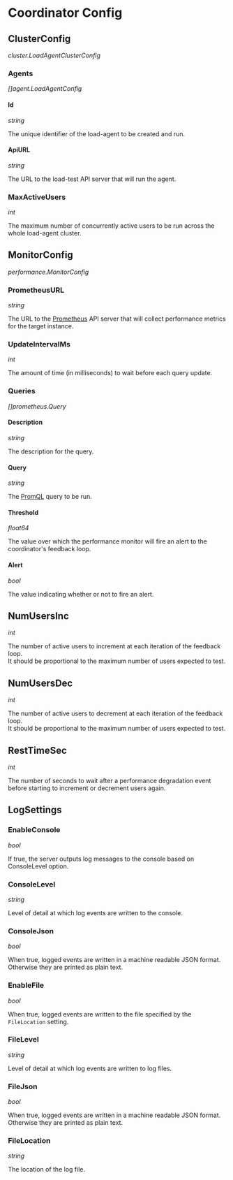 # Coordinator Config

## ClusterConfig

*cluster.LoadAgentClusterConfig*

### Agents

*[]agent.LoadAgentConfig*

#### Id

*string*

The unique identifier of the load-agent to be created and run.

#### ApiURL

*string*

The URL to the load-test API server that will run the agent.

### MaxActiveUsers

*int*

The maximum number of concurrently active users to be run across the whole load-agent cluster.

## MonitorConfig

*performance.MonitorConfig*

### PrometheusURL

*string*

The URL to the [Prometheus](https://prometheus.io/docs/introduction/overview/) API server that will collect performance metrics for the target instance.

### UpdateIntervalMs

*int*

The amount of time (in milliseconds) to wait before each query update.

### Queries

*[]prometheus.Query*

#### Description

*string*

The description for the query.

#### Query

*string*

The [PromQL](https://prometheus.io/docs/prometheus/latest/querying/basics/) query to be run.

#### Threshold

*float64*

The value over which the performance monitor will fire an alert to the coordinator's feedback loop.

#### Alert

*bool*

The value indicating whether or not to fire an alert.

## NumUsersInc

*int*

The number of active users to increment at each iteration of the feedback loop.  
It should be proportional to the maximum number of users expected to test.

## NumUsersDec

*int*

The number of active users to decrement at each iteration of the feedback loop.  
It should be proportional to the maximum number of users expected to test.

## RestTimeSec

*int*

The number of seconds to wait after a performance degradation event before starting to increment or decrement users again.

## LogSettings

### EnableConsole

*bool*

If true, the server outputs log messages to the console based on ConsoleLevel option.

### ConsoleLevel

*string*

Level of detail at which log events are written to the console.

### ConsoleJson

*bool*

When true, logged events are written in a machine readable JSON format. Otherwise they are printed as plain text.

### EnableFile

*bool*

When true, logged events are written to the file specified by the `FileLocation` setting.

### FileLevel

*string*

Level of detail at which log events are written to log files.

### FileJson

*bool*

When true, logged events are written in a machine readable JSON format. Otherwise they are printed as plain text.

### FileLocation

*string*

The location of the log file.
